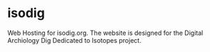 # isodig
Web Hosting for isodig.org. The website is designed for the Digital Archiology Dig Dedicated to Isotopes project. 

